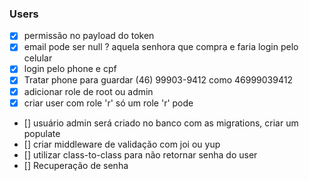 ### Users
- [X] permissão no payload do token
- [X] email pode ser null ? aquela senhora que compra e faria login pelo celular
- [X] login pelo phone e cpf
- [X] Tratar phone para guardar (46) 99903-9412 como 46999039412
- [X] adicionar role de root ou admin
- [X] criar user com role 'r' só um role 'r' pode
- [] usuário admin será criado no banco com as migrations, criar um populate
- [] criar middleware de validação com joi ou yup
- [] utilizar class-to-class para não retornar senha do user
- [] Recuperação de senha
